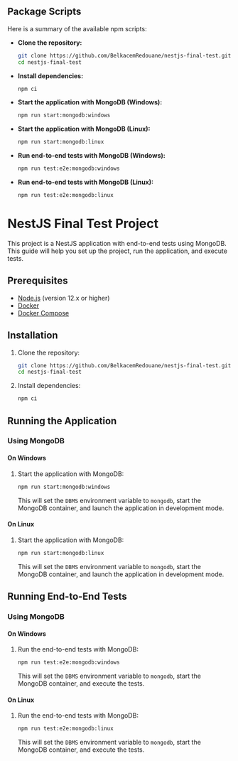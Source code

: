 ## Package Scripts

Here is a summary of the available npm scripts:

- **Clone the repository:**
    ```bash
    git clone https://github.com/BelkacemRedouane/nestjs-final-test.git
    cd nestjs-final-test
    ```
- **Install dependencies:**
    ```bash
    npm ci
    ```
- **Start the application with MongoDB (Windows):**
    ```bash
    npm run start:mongodb:windows
    ```
- **Start the application with MongoDB (Linux):**
    ```bash
    npm run start:mongodb:linux
    ```
- **Run end-to-end tests with MongoDB (Windows):**
    ```bash
    npm run test:e2e:mongodb:windows
    ```
- **Run end-to-end tests with MongoDB (Linux):**
    ```bash
    npm run test:e2e:mongodb:linux
    ```


# NestJS Final Test Project

This project is a NestJS application with end-to-end tests using MongoDB. This guide will help you set up the project, run the application, and execute tests.

## Prerequisites

- [Node.js](https://nodejs.org/) (version 12.x or higher)
- [Docker](https://www.docker.com/get-started)
- [Docker Compose](https://docs.docker.com/compose/install/)

## Installation

1. Clone the repository:

    ```bash
    git clone https://github.com/BelkacemRedouane/nestjs-final-test.git
    cd nestjs-final-test
    ```

2. Install dependencies:

    ```bash
    npm ci
    ```

## Running the Application

### Using MongoDB

#### On Windows

1. Start the application with MongoDB:

    ```bash
    npm run start:mongodb:windows
    ```

    This will set the `DBMS` environment variable to `mongodb`, start the MongoDB container, and launch the application in development mode.

#### On Linux

1. Start the application with MongoDB:

    ```bash
    npm run start:mongodb:linux
    ```

    This will set the `DBMS` environment variable to `mongodb`, start the MongoDB container, and launch the application in development mode.

## Running End-to-End Tests

### Using MongoDB

#### On Windows

1. Run the end-to-end tests with MongoDB:

    ```bash
    npm run test:e2e:mongodb:windows
    ```

    This will set the `DBMS` environment variable to `mongodb`, start the MongoDB container, and execute the tests.

#### On Linux

1. Run the end-to-end tests with MongoDB:

    ```bash
    npm run test:e2e:mongodb:linux
    ```

    This will set the `DBMS` environment variable to `mongodb`, start the MongoDB container, and execute the tests.






